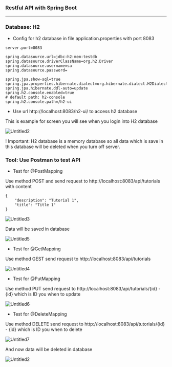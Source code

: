 ### Restful API with Spring Boot

---

### Database: H2
* Config for h2 database in file application.properties with port 8083
```
server.port=8083

spring.datasource.url=jdbc:h2:mem:testdb
spring.datasource.driverClassName=org.h2.Driver
spring.datasource.username=sa
spring.datasource.password=

spring.jpa.show-sql=true
spring.jpa.properties.hibernate.dialect=org.hibernate.dialect.H2Dialect
spring.jpa.hibernate.ddl-auto=update
spring.h2.console.enabled=true
# default path: h2-console
spring.h2.console.path=/h2-ui

```
* Use url http://localhost:8083/h2-ui/ to access h2 database

This is example for screen you will see when you login into H2 database

![Untitled2](https://user-images.githubusercontent.com/93864928/225974346-9fa88291-f7cc-4331-9a93-b63a988c1769.png)

! Important: H2 database is a memory database so all data which is save in this database will be deleted when you turn off server.

### Tool: Use Postman to test API

* Test for @PostMapping

Use method POST and send request to http://localhost:8083/api/tutorials with content

```
{
    "description": "Tutorial 1",
    "title": "Title 1"
}
```

![Untitled3](https://user-images.githubusercontent.com/93864928/225975312-69c7b908-5c8a-4a0e-8f6c-76ed6adeeb51.png)

Data will be saved in database

![Untitled5](https://user-images.githubusercontent.com/93864928/225976982-d79ca3da-6c1c-4dc9-bba6-a94acc930c8a.png)

* Test for @GetMapping

Use method GEST send request to http://localhost:8083/api/tutorials

![Untitled4](https://user-images.githubusercontent.com/93864928/225975972-440ad6bf-99d4-49c5-b27d-b6634115d629.png)

* Test for @PutMapping

Use method PUT send request to http://localhost:8083/api/tutorials/{id} - {id} which is ID you when to update

![Untitled6](https://user-images.githubusercontent.com/93864928/225977581-f154eb96-3779-48e5-8dd3-c8fccb732eef.png)

* Test for @DeleteMapping

Use method DELETE send request to http://localhost:8083/api/tutorials/{id} - {id} which is ID you when to delete

![Untitled7](https://user-images.githubusercontent.com/93864928/225977827-c9b98d43-7531-4f34-9172-4becd02f1189.png)

And now data will be deleted in database

![Untitled2](https://user-images.githubusercontent.com/93864928/225974346-9fa88291-f7cc-4331-9a93-b63a988c1769.png)
